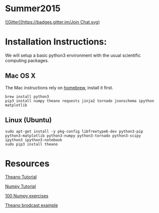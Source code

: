Summer2015
==========

[![Gitter](https://badges.gitter.im/Join Chat.svg)](https://gitter.im/rainbee2214/Summer2015?utm_source=badge&utm_medium=badge&utm_campaign=pr-badge&utm_content=badge)

# Installation Instructions:
We will setup a basic python3 environment with the usual scientific computing packages.


## Mac OS X
The Mac instructions rely on [homebrew](http://brew.sh), install it first.

```
brew install python3
pip3 install numpy theano requests jinja2 tornado jsonschema ipython matplotlib
```


## Linux (Ubuntu)
```
sudo apt-get install -y pkg-config libfreetype6-dev python3-pip python3-matplotlib python3-numpy python3-tornado python3-scipy ipython3 ipython3-notebook
sudo pip3 install theano
```


# Resources

[Theano Tutorial](http://deeplearning.net/software/theano/tutorial/)

[Numpy Tutorial](http://wiki.scipy.org/Tentative_NumPy_Tutorial)

[100 Numpy exercises](https://github.com/rougier/numpy-100)

[Theano brodcast example](http://deeplearning.net/software/theano/library/tensor/basic.html#libdoc-tensor-broadcastable)
